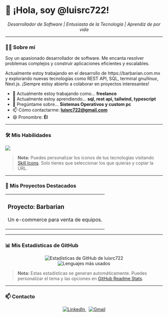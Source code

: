 # 👋 ¡Hola, soy @luisrc722!

<p align="center">
  <em>Desarrollador de Software | Entusiasta de la Tecnología | Aprendiz de por vida</em>
</p>

---

### 👨‍💻 Sobre mí

<p>
  Soy un apasionado desarrollador de software. Me encanta resolver problemas complejos y construir aplicaciones eficientes y escalables.
</p>

<p>
  Actualmente estoy trabajando en el desarrollo de https://barbarian.com.mx y explorando nuevas tecnologías como REST API, SQL, terminal gnu/linux, Next.js. ¡Siempre estoy abierto a colaborar en proyectos interesantes!
</p>

- 🔭 Actualmente estoy trabajando como... **freelance**
- 🌱 Actualmente estoy aprendiendo... **sql, rest api, tailwind, typescript**
- 💬 Pregúntame sobre... **Sistemas Operativos y custom pc**
- 📫 Cómo contactarme: **luisrc722@gmail.com**
- 😄 Pronombre: **Él**

---

### 🛠️ Mis Habilidades

<p align="left">
  <a href="https://skillicons.dev">
    <img src="https://skillicons.dev/icons?i=html,css,js,ts,react,nodejs,mysql,git" />
  </a>
</p>

> **Nota:** Puedes personalizar los íconos de tus tecnologías visitando [Skill Icons](https://skillicons.dev). Solo tienes que seleccionar los que quieras y copiar la URL.

---

### 🚀 Mis Proyectos Destacados

<table border="0" cellpadding="10">
  <tr>
    <td valign="top">
      <h3>Proyecto: Barbarian</h3>
      <p>Un e-commerce para venta de equipos.</p>
    </td>
  </tr>
</table>

---

### 📊 Mis Estadísticas de GitHub

<p align="center">
  <img src="https://github-readme-stats.vercel.app/api?username=luisrc722&show_icons=true&theme=radical" alt="Estadísticas de GitHub de luisrc722" />
  <br/>
  <img src="https://github-readme-stats.vercel.app/api/top-langs/?username=luisrc722&layout=compact&theme=radical" alt="Lenguajes más usados" />
</p>

> **Nota:** Estas estadísticas se generan automáticamente. Puedes personalizar el tema y las opciones en [GitHub Readme Stats](https://github.com/anuraghazra/github-readme-stats).

---

### 📫 Contacto

<p align="center">
  <a href="[https://linkedin.com/in/tu-usuario-de-linkedin](https://www.linkedin.com/in/luis-roldan-camacho-577a271a2/)" target="_blank">
    <img src="https://img.shields.io/badge/LinkedIn-0077B5?style=for-the-badge&logo=linkedin&logoColor=white" alt="LinkedIn"/>
  </a>
  &nbsp;
  <a href="mailto:luisrc722@gmail.com">
    <img src="https://img.shields.io/badge/Gmail-D14836?style=for-the-badge&logo=gmail&logoColor=white" alt="Gmail"/>
  </a>
</p>

